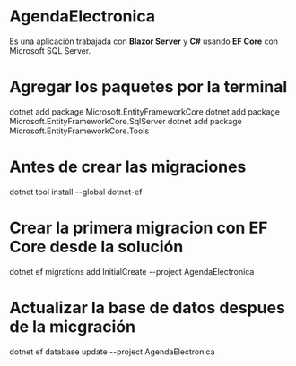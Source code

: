 # AgendaElectronica
Es una aplicación trabajada con <b>Blazor Server</b> y <b>C#</b> usando <b>EF Core</b> con Microsoft SQL Server.

# Agregar los paquetes por la terminal
dotnet add package Microsoft.EntityFrameworkCore
dotnet add package Microsoft.EntityFrameworkCore.SqlServer
dotnet add package Microsoft.EntityFrameworkCore.Tools

# Antes de crear las migraciones
dotnet tool install --global dotnet-ef

# Crear la primera migracion con EF Core desde la solución
dotnet ef migrations add InitialCreate --project AgendaElectronica

# Actualizar la base de datos despues de la micgración
dotnet ef database update --project AgendaElectronica